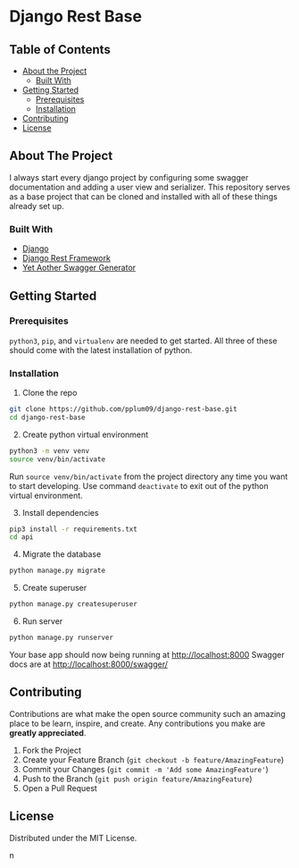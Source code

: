 # Django Rest Base

<!-- TABLE OF CONTENTS -->
## Table of Contents

* [About the Project](#about-the-project)
  * [Built With](#built-with)
* [Getting Started](#getting-started)
  * [Prerequisites](#prerequisites)
  * [Installation](#installation)
* [Contributing](#contributing)
* [License](#license)

<!-- ABOUT THE PROJECT -->
## About The Project
I always start every django project by configuring some swagger documentation and adding a user view and serializer. This repository serves as a base project that can be cloned and installed with all of these things already set up.

### Built With
* [Django](https://docs.djangoproject.com/en/3.1/intro/overview/)
* [Django Rest Framework](https://www.django-rest-framework.org/tutorial/quickstart/)
* [Yet Aother Swagger Generator](https://github.com/axnsan12/drf-yasg)

<!-- GETTING STARTED -->
## Getting Started

### Prerequisites
`python3`,  `pip`, and `virtualenv` are needed to get started. All three of these should come with the latest installation of python.

### Installation

1. Clone the repo
```sh
git clone https://github.com/pplum09/django-rest-base.git
cd django-rest-base
```

2. Create python virtual environment
```sh
python3 -m venv venv
source venv/bin/activate
```
Run `source venv/bin/activate` from the project directory any time you want to start developing. Use command `deactivate` to exit out of the python virtual environment.

3. Install dependencies
```sh
pip3 install -r requirements.txt
cd api
```

4. Migrate the database
```sh
python manage.py migrate
```

5. Create superuser
```sh
python manage.py createsuperuser
```

6. Run server
```sh
python manage.py runserver
```
Your base app should now being running at [http://localhost:8000](http://localhost:8000)
Swagger docs are at [http://localhost:8000/swagger/](http://localhost:8000/swagger/)

<!-- CONTRIBUTING -->
## Contributing

Contributions are what make the open source community such an amazing place to be learn, inspire, and create. Any contributions you make are **greatly appreciated**.

1. Fork the Project
2. Create your Feature Branch (`git checkout -b feature/AmazingFeature`)
3. Commit your Changes (`git commit -m 'Add some AmazingFeature'`)
4. Push to the Branch (`git push origin feature/AmazingFeature`)
5. Open a Pull Request

<!-- LICENSE -->
## License
Distributed under the MIT License.

n
